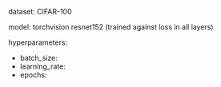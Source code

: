 dataset: CIFAR-100

model: torchvision resnet152 (trained against loss in all layers)

hyperparameters:

- batch_size: 
- learning_rate: 
- epochs: 
